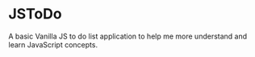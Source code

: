 # JSToDo
A basic Vanilla JS to do list application to help me more understand and learn JavaScript concepts. 
